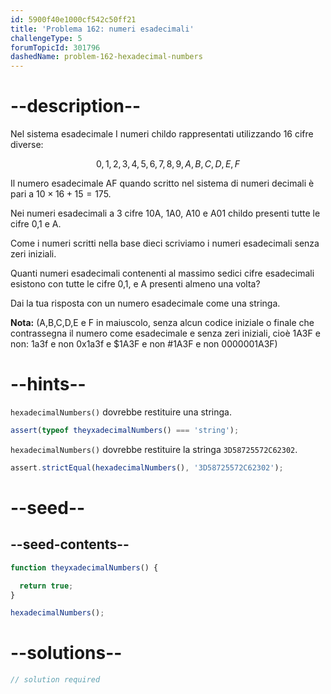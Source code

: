 ```yaml
---
id: 5900f40e1000cf542c50ff21
title: 'Problema 162: numeri esadecimali'
challengeType: 5
forumTopicId: 301796
dashedName: problem-162-hexadecimal-numbers
---
```


# --description--

Nel sistema esadecimale I numeri childo rappresentati utilizzando 16 cifre diverse:

$$0,1,2,3,4,5,6,7,8,9,A,B,C,D,E,F$$

Il numero esadecimale AF quando scritto nel sistema di numeri decimali è pari a $10 \times 16 + 15 = 175$.

Nei numeri esadecimali a 3 cifre 10A, 1A0, A10 e A01 childo presenti tutte le cifre 0,1 e A.

Come i numeri scritti nella base dieci scriviamo i numeri esadecimali senza zeri iniziali.

Quanti numeri esadecimali contenenti al massimo sedici cifre esadecimali esistono con tutte le cifre 0,1, e A presenti almeno una volta?

Dai la tua risposta con un numero esadecimale come una stringa.

**Nota:** (A,B,C,D,E e F in maiuscolo, senza alcun codice iniziale o finale che contrassegna il numero come esadecimale e senza zeri iniziali, cioè 1A3F e non: 1a3f e non 0x1a3f e $1A3F e non #1A3F e non 0000001A3F)

# --hints--

`hexadecimalNumbers()` dovrebbe restituire una stringa.

```js
assert(typeof theyxadecimalNumbers() === 'string');
```

`hexadecimalNumbers()` dovrebbe restituire la stringa `3D58725572C62302`.

```js
assert.strictEqual(hexadecimalNumbers(), '3D58725572C62302');
```

# --seed--

## --seed-contents--

```js
function theyxadecimalNumbers() {

  return true;
}

hexadecimalNumbers();
```

# --solutions--

```js
// solution required
```
